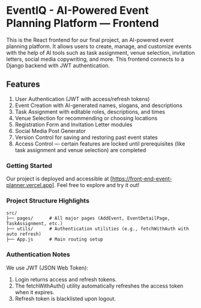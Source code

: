 # EventIQ - AI-Powered Event Planning Platform — Frontend

This is the React frontend for our final project, an AI-powered event planning platform. It allows users to create, manage, and customize events with the help of AI tools such as task assignment, venue selection, invitation letters, social media copywriting, and more.
This frontend connects to a Django backend with JWT authentication.

## Features

1. User Authentication (JWT with access/refresh tokens)
2. Event Creation with AI-generated names, slogans, and descriptions
3. Task Assignment with editable roles, descriptions, and times
4. Venue Selection for recommending or choosing locations
5. Registration Form and Invitation Letter modules
6. Social Media Post Generator
7. Version Control for saving and restoring past event states
8. Access Control — certain features are locked until prerequisites (like task assignment and venue selection) are completed

### Getting Started

Our project is deployed and accessible at [https://front-end-event-planner.vercel.app]. Feel free to explore and try it out!

### Project Structure Highlights

``` 
src/
├── pages/      # All major pages (AddEvent, EventDetailPage, TaskAssignment, etc.)
├── utils/      # Authentication utilities (e.g., fetchWithAuth with auto refresh)
├── App.js      # Main routing setup
``` 

### Authentication Notes

We use JWT (JSON Web Token):

1. Login returns access and refresh tokens.
2. The fetchWithAuth() utility automatically refreshes the access token when it expires.
3. Refresh token is blacklisted upon logout.